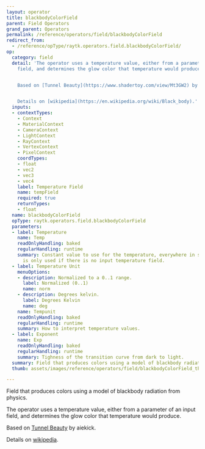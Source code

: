 ```yaml
---
layout: operator
title: blackbodyColorField
parent: Field Operators
grand_parent: Operators
permalink: /reference/operators/field/blackbodyColorField
redirect_from:
  - /reference/opType/raytk.operators.field.blackbodyColorField/
op:
  category: field
  detail: 'The operator uses a temperature value, either from a parameter of an input
    field, and determines the glow color that temperature would produce.


    Based on [Tunnel Beauty](https://www.shadertoy.com/view/Mt3GW2) by aiekick.


    Details on [wikipedia](https://en.wikipedia.org/wiki/Black_body).'
  inputs:
  - contextTypes:
    - Context
    - MaterialContext
    - CameraContext
    - LightContext
    - RayContext
    - VertexContext
    - PixelContext
    coordTypes:
    - float
    - vec2
    - vec3
    - vec4
    label: Temperature Field
    name: tempField
    required: true
    returnTypes:
    - float
  name: blackbodyColorField
  opType: raytk.operators.field.blackbodyColorField
  parameters:
  - label: Temperature
    name: Temp
    readOnlyHandling: baked
    regularHandling: runtime
    summary: Constant value to use for the temperature, everywhere in space. This
      is only used if there is no input temperature field.
  - label: Temperature Unit
    menuOptions:
    - description: Normalized to a 0..1 range.
      label: Normalized (0..1)
      name: norm
    - description: Degrees kelvin.
      label: Degrees Kelvin
      name: deg
    name: Tempunit
    readOnlyHandling: baked
    regularHandling: runtime
    summary: How to interpret temperature values.
  - label: Exponent
    name: Exp
    readOnlyHandling: baked
    regularHandling: runtime
    summary: Tighness of the transition curve from dark to light.
  summary: Field that produces colors using a model of blackbody radiation from physics.
  thumb: assets/images/reference/operators/field/blackbodyColorField_thumb.png

---
```



Field that produces colors using a model of blackbody radiation from physics.

The operator uses a temperature value, either from a parameter of an input field, and determines the glow color that temperature would produce.

Based on [Tunnel Beauty](https://www.shadertoy.com/view/Mt3GW2) by aiekick.

Details on [wikipedia](https://en.wikipedia.org/wiki/Black_body).
